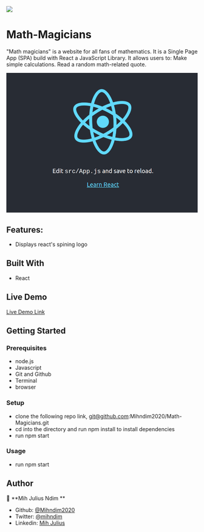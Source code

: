 ![](https://img.shields.io/badge/Microverse-blueviolet)

# Math-Magicians
"Math magicians" is a website for all fans of mathematics. It is a Single Page App (SPA) build with React a JavaScript Library. It allows users to: Make simple calculations. Read a random math-related quote.

![screenshot](images/reactLogo.png)

## Features:
- Displays react's spining logo

## Built With

- React

## Live Demo

[Live Demo Link](https://github.com/Mihndim2020/Math-Magicians)


## Getting Started


### Prerequisites

- node.js
- Javascript
- Git and Github
- Terminal
- browser

### Setup

- clone the following repo link, git@github.com:Mihndim2020/Math-Magicians.git
- cd into the directory and run npm install to install dependencies
- run npm start

### Usage

- run npm start

## Author

👤 **Mih Julius Ndim **

- Github: [@Mihndim2020](https://github.com/Mihndim2020)
- Twitter: [@mihndim](https://github.com/mih-julius) 
- Linkedin: [Mih Julius](https://www.linkedin.com/mih-julius)
